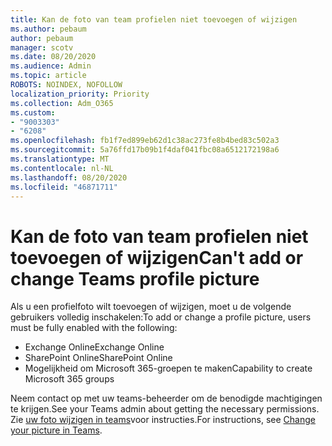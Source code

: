 ```yaml
---
title: Kan de foto van team profielen niet toevoegen of wijzigen
ms.author: pebaum
author: pebaum
manager: scotv
ms.date: 08/20/2020
ms.audience: Admin
ms.topic: article
ROBOTS: NOINDEX, NOFOLLOW
localization_priority: Priority
ms.collection: Adm_O365
ms.custom:
- "9003303"
- "6208"
ms.openlocfilehash: fb1f7ed899eb62d1c38ac273fe8b4bed83c502a3
ms.sourcegitcommit: 5a76ffd17b09b1f4daf041fbc08a6512172198a6
ms.translationtype: MT
ms.contentlocale: nl-NL
ms.lasthandoff: 08/20/2020
ms.locfileid: "46871711"
---
```

# <a name="cant-add-or-change-teams-profile-picture"></a><span data-ttu-id="7ec22-102">Kan de foto van team profielen niet toevoegen of wijzigen</span><span class="sxs-lookup"><span data-stu-id="7ec22-102">Can't add or change Teams profile picture</span></span>

<span data-ttu-id="7ec22-103">Als u een profielfoto wilt toevoegen of wijzigen, moet u de volgende gebruikers volledig inschakelen:</span><span class="sxs-lookup"><span data-stu-id="7ec22-103">To add or change a profile picture, users must be fully enabled with the following:</span></span>

- <span data-ttu-id="7ec22-104">Exchange Online</span><span class="sxs-lookup"><span data-stu-id="7ec22-104">Exchange Online</span></span>
- <span data-ttu-id="7ec22-105">SharePoint Online</span><span class="sxs-lookup"><span data-stu-id="7ec22-105">SharePoint Online</span></span>
- <span data-ttu-id="7ec22-106">Mogelijkheid om Microsoft 365-groepen te maken</span><span class="sxs-lookup"><span data-stu-id="7ec22-106">Capability to create Microsoft 365 groups</span></span>

<span data-ttu-id="7ec22-107">Neem contact op met uw teams-beheerder om de benodigde machtigingen te krijgen.</span><span class="sxs-lookup"><span data-stu-id="7ec22-107">See your Teams admin about getting the necessary permissions.</span></span> <span data-ttu-id="7ec22-108">Zie [uw foto wijzigen in teams](https://support.microsoft.com/office/change-your-picture-in-teams-7a711943-9248-420e-b814-c071aa8d9b9c)voor instructies.</span><span class="sxs-lookup"><span data-stu-id="7ec22-108">For instructions, see [Change your picture in Teams](https://support.microsoft.com/office/change-your-picture-in-teams-7a711943-9248-420e-b814-c071aa8d9b9c).</span></span>